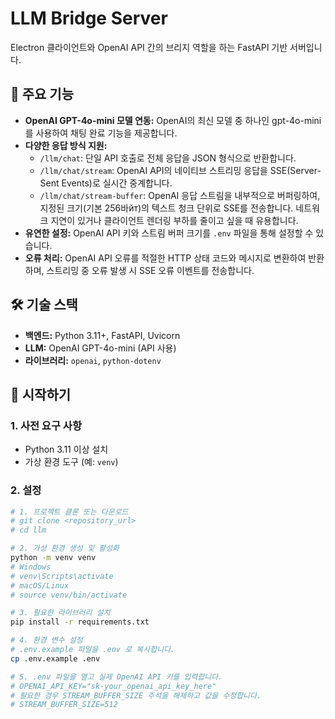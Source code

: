 # LLM Bridge Server

Electron 클라이언트와 OpenAI API 간의 브리지 역할을 하는 FastAPI 기반 서버입니다.

## 🌟 주요 기능

* **OpenAI GPT-4o-mini 모델 연동:** OpenAI의 최신 모델 중 하나인 gpt-4o-mini를 사용하여 채팅 완료 기능을 제공합니다.
* **다양한 응답 방식 지원:**
    * `/llm/chat`: 단일 API 호출로 전체 응답을 JSON 형식으로 반환합니다.
    * `/llm/chat/stream`: OpenAI API의 네이티브 스트리밍 응답을 SSE(Server-Sent Events)로 실시간 중계합니다.
    * `/llm/chat/stream-buffer`: OpenAI 응답 스트림을 내부적으로 버퍼링하여, 지정된 크기(기본 256바йт)의 텍스트 청크 단위로 SSE를 전송합니다. 네트워크 지연이 있거나 클라이언트 렌더링 부하를 줄이고 싶을 때 유용합니다.
* **유연한 설정:** OpenAI API 키와 스트림 버퍼 크기를 `.env` 파일을 통해 설정할 수 있습니다.
* **오류 처리:** OpenAI API 오류를 적절한 HTTP 상태 코드와 메시지로 변환하여 반환하며, 스트리밍 중 오류 발생 시 SSE 오류 이벤트를 전송합니다.

## 🛠️ 기술 스택

* **백엔드:** Python 3.11+, FastAPI, Uvicorn
* **LLM:** OpenAI GPT-4o-mini (API 사용)
* **라이브러리:** `openai`, `python-dotenv`

## 🚀 시작하기

### 1. 사전 요구 사항

* Python 3.11 이상 설치
* 가상 환경 도구 (예: `venv`)

### 2. 설정

```bash
# 1. 프로젝트 클론 또는 다운로드
# git clone <repository_url>
# cd llm

# 2. 가상 환경 생성 및 활성화
python -m venv venv
# Windows
# venv\Scripts\activate
# macOS/Linux
# source venv/bin/activate

# 3. 필요한 라이브러리 설치
pip install -r requirements.txt

# 4. 환경 변수 설정
# .env.example 파일을 .env 로 복사합니다.
cp .env.example .env

# 5. .env 파일을 열고 실제 OpenAI API 키를 입력합니다.
# OPENAI_API_KEY="sk-your_openai_api_key_here"
# 필요한 경우 STREAM_BUFFER_SIZE 주석을 해제하고 값을 수정합니다.
# STREAM_BUFFER_SIZE=512